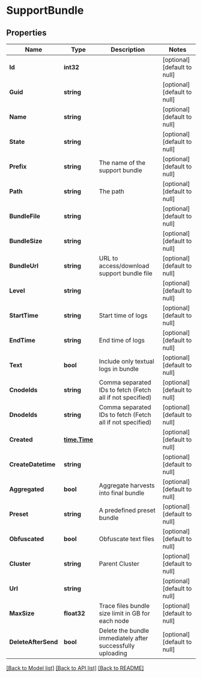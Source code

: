 # SupportBundle

## Properties
Name | Type | Description | Notes
------------ | ------------- | ------------- | -------------
**Id** | **int32** |  | [optional] [default to null]
**Guid** | **string** |  | [optional] [default to null]
**Name** | **string** |  | [optional] [default to null]
**State** | **string** |  | [optional] [default to null]
**Prefix** | **string** | The name of the support bundle | [optional] [default to null]
**Path** | **string** | The path | [optional] [default to null]
**BundleFile** | **string** |  | [optional] [default to null]
**BundleSize** | **string** |  | [optional] [default to null]
**BundleUrl** | **string** | URL to access/download support bundle file | [optional] [default to null]
**Level** | **string** |  | [optional] [default to null]
**StartTime** | **string** | Start time of logs | [optional] [default to null]
**EndTime** | **string** | End time of logs | [optional] [default to null]
**Text** | **bool** | Include only textual logs in bundle | [optional] [default to null]
**CnodeIds** | **string** | Comma separated IDs to fetch (Fetch all if not specified) | [optional] [default to null]
**DnodeIds** | **string** | Comma separated IDs to fetch (Fetch all if not specified) | [optional] [default to null]
**Created** | [**time.Time**](time.Time.md) |  | [optional] [default to null]
**CreateDatetime** | **string** |  | [optional] [default to null]
**Aggregated** | **bool** | Aggregate harvests into final bundle | [optional] [default to null]
**Preset** | **string** | A predefined preset bundle | [optional] [default to null]
**Obfuscated** | **bool** | Obfuscate text files | [optional] [default to null]
**Cluster** | **string** | Parent Cluster | [optional] [default to null]
**Url** | **string** |  | [optional] [default to null]
**MaxSize** | **float32** | Trace files bundle size limit in GB for each node | [optional] [default to null]
**DeleteAfterSend** | **bool** | Delete the bundle immediately after successfully uploading | [optional] [default to null]

[[Back to Model list]](../README.md#documentation-for-models) [[Back to API list]](../README.md#documentation-for-api-endpoints) [[Back to README]](../README.md)


